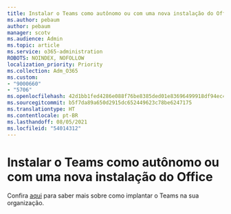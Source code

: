 ```yaml
---
title: Instalar o Teams como autônomo ou com uma nova instalação do Office
ms.author: pebaum
author: pebaum
manager: scotv
ms.audience: Admin
ms.topic: article
ms.service: o365-administration
ROBOTS: NOINDEX, NOFOLLOW
localization_priority: Priority
ms.collection: Adm_O365
ms.custom:
- "9000660"
- "5706"
ms.openlocfilehash: 42d1bb1fed4286e088f76be8385ded01e83696499918df94ec438ae84fbede7c
ms.sourcegitcommit: b5f7da89a650d2915dc652449623c78be6247175
ms.translationtype: HT
ms.contentlocale: pt-BR
ms.lasthandoff: 08/05/2021
ms.locfileid: "54014312"
---
```

# <a name="install-teams-as-standalone-or-with-new-office-installs"></a>Instalar o Teams como autônomo ou com uma nova instalação do Office

Confira [aqui](https://docs.microsoft.com/alchemyinsights/installing-teams-as-standalone-or-with-new-existing-office-installs) para saber mais sobre como implantar o Teams na sua organização.
